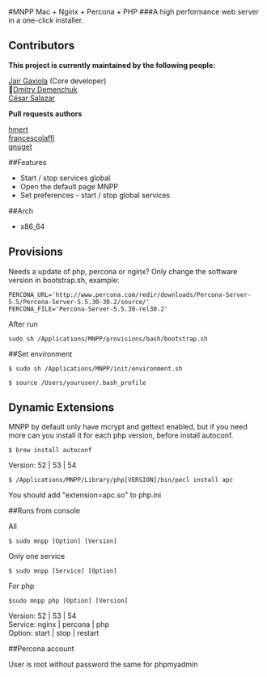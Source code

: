 #MNPP  Mac + Nginx + Percona + PHP
###A high performance web server in a one-click installer.

## Contributors
**This project is currently maintained by the following people:**    

[Jair Gaxiola](https://github.com/jyr) (Core developer)    
[Dmitry Demenchuk](https://github.com/mrded)    
[César Salazar](http://cesarsalazar.mx/)    

**Pull requests authors**

[hmert](https://github.com/hmert)    
[francescolaffi](https://github.com/francescolaffi)    
[gnuget](https://github.com/gnuget)    

##Features

* Start / stop services global
* Open the default page MNPP
* Set preferences - start  / stop global services

##Arch

* x86_64

## Provisions

Needs a update of php, percona or nginx? Only change the software version in bootstrap.sh, example:

	PERCONA_URL='http://www.percona.com/redir/downloads/Percona-Server-5.5/Percona-Server-5.5.30-30.2/source/'
	PERCONA_FILE='Percona-Server-5.5.30-rel30.2'

After run

	sudo sh /Applications/MNPP/provisions/bash/bootstrap.sh

##Set environment

<pre><code>$ sudo sh /Applications/MNPP/init/environment.sh</code></pre>
<pre><code>$ source /Users/youruser/.bash_profile</code></pre>

## Dynamic Extensions

MNPP by default only have mcrypt and gettext enabled, but if  you need more can you install it for each php version, before install autoconf.
	
	$ brew install autoconf

Version: 52 | 53 | 54    

	$ /Applications/MNPP/Library/php[VERSION]/bin/pecl install apc
	
You should add "extension=apc.so" to php.ini

##Runs from console

All    
<pre><code>$ sudo mnpp [Option] [Version]</code></pre>
Only one service    
<pre><code>$ sudo mnpp [Service] [Option]</code></pre>
For php    
<pre><code>$sudo mnpp php [Option] [Version]</code></pre>
Version: 52 | 53 | 54    
Service: nginx | percona | php    
Option: start | stop | restart    


##Percona account

User is root without password the same for phpmyadmin
